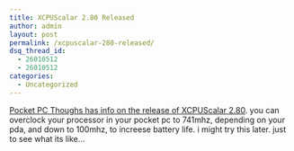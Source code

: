 ```yaml
---
title: XCPUScalar 2.80 Released
author: admin
layout: post
permalink: /xcpuscalar-280-released/
dsq_thread_id:
  - 26010512
  - 26010512
categories:
  - Uncategorized
---
```

[Pocket PC Thoughs has info on the release of XCPUScalar 2.80][1]. you can overclock your processor in your pocket pc to 741mhz, depending on your pda, and down to 100mhz, to increese battery life. i might try this later. just to see what its like&#8230;

 [1]: http://www.pocketpcthoughts.com/index.php?action=expand,29683